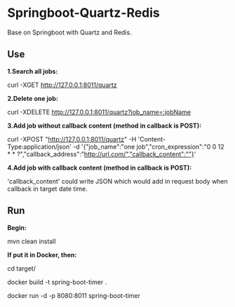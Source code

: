 # Springboot-Quartz-Redis #

Base on Springboot with Quartz and Redis.

## Use ##

**1.Search all jobs:**

curl -XGET http://127.0.0.1:8011/quartz


**2.Delete one job:**

curl -XDELETE http://127.0.0.1:8011/quartz?job_name=:jobName


**3.Add job without callback content (method in callback is POST):**

curl -XPOST "http://127.0.0.1:8011/quartz" -H 'Content-Type:application/json' -d '{"job_name":"one job","cron_expression":"0 0 12 * * ?","callback_address":"http://url.com/","callback_content":""}'


**4.Add job with callback content (method in callback is POST):**

'callback_content' could write JSON which would add in request body when callback in target date time.

## Run ##

**Begin:**

mvn clean install


**If put it in Docker, then:**

cd target/

docker build -t spring-boot-timer .

docker run -d -p 8080:8011 spring-boot-timer

